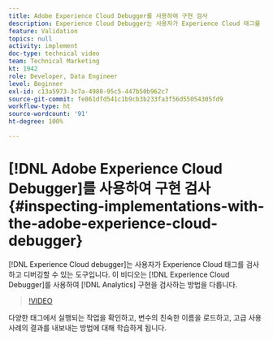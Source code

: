 ```yaml
---
title: Adobe Experience Cloud Debugger를 사용하여 구현 검사
description: Experience Cloud Debugger는 사용자가 Experience Cloud 태그를 검사하고 디버깅할 수 있는 도구입니다. 이 비디오는 Experience Cloud Debugger를 사용하여 Analytics 구현을 검사하는 방법을 다룹니다.
feature: Validation
topics: null
activity: implement
doc-type: technical video
team: Technical Marketing
kt: 1942
role: Developer, Data Engineer
level: Beginner
exl-id: c13a5973-3c7a-4980-95c5-447b50b962c7
source-git-commit: fe861dfd541c1b9cb3b233fa3f56d55054305fd9
workflow-type: ht
source-wordcount: '91'
ht-degree: 100%

---
```


# [!DNL Adobe Experience Cloud Debugger]를 사용하여 구현 검사 {#inspecting-implementations-with-the-adobe-experience-cloud-debugger}

[!DNL Experience Cloud debugger]는 사용자가 Experience Cloud 태그를 검사하고 디버깅할 수 있는 도구입니다. 이 비디오는 [!DNL Experience Cloud Debugger]를 사용하여 [!DNL Analytics] 구현을 검사하는 방법을 다룹니다.

>[!VIDEO](https://video.tv.adobe.com/v/23878/?quality=12)

다양한 태그에서 실행되는 작업을 확인하고, 변수의 친숙한 이름을 로드하고, 고급 사용 사례의 결과를 내보내는 방법에 대해 학습하게 됩니다.


